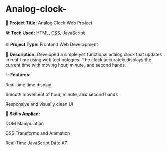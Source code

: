 # Analog-clock-
📌 **Project Title:** Analog Clock Web Project

🛠 **Tech Used:** HTML, CSS, JavaScript

🌐 **Project Type:** Frontend Web Development

📄 **Description:**
Developed a simple yet functional analog clock that updates in real-time using web technologies. The clock accurately displays the current time with moving hour, minute, and second hands.

✨ **Features:**

Real-time time display

Smooth movement of hour, minute, and second hands

Responsive and visually clean UI

🧠 **Skills Applied:**

DOM Manipulation

CSS Transforms and Animation

Real-Time JavaScript Date API

